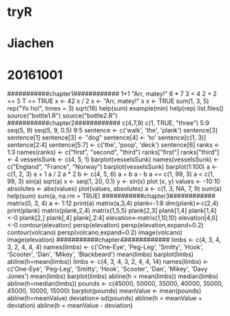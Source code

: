 # tryR
# Jiachen
# 20161001
###########chapter1############
1+1
"Arr, matey!"
6 * 7
3 < 4
2 + 2 == 5
T == TRUE
x <- 42
x / 2
x <- "Arr, matey!"
x
x <- TRUE
sum(1, 3, 5)
rep("Yo ho!", times = 3)
sqrt(16)
help(sum)
example(min)
help(rep)
list.files()
source("bottle1.R")
source("bottle2.R")
###########chapter2############
c(4,7,9)
c(1, TRUE, "three")
5:9
seq(5, 9)
seq(5, 9, 0.5)
9:5
sentence <- c('walk', 'the', 'plank')
sentence[3]
sentence[1]
sentence[3] <- "dog"
sentence[4] <- 'to'
sentence[c(1, 3)]
sentence[2:4]
sentence[5:7] <- c('the', 'poop', 'deck')
sentence[6]
ranks <- 1:3
names(ranks) <- c("first", "second", "third")
ranks["first"]
ranks["third"] <- 4
vesselsSunk <- c(4, 5, 1)
barplot(vesselsSunk)
names(vesselsSunk) <- c("England", "France", "Norway")
barplot(vesselsSunk)
barplot(1:100)
a <- c(1, 2, 3)
a + 1
a / 2
a * 2
b <- c(4, 5, 6)
a + b
a - b
a == c(1, 99, 3)
a < c(1, 99, 3)
sin(a)
sqrt(a)
x <- seq(1, 20, 0.1)
y <- sin(x)
plot (x, y)
values <- -10:10
absolutes <- abs(values)
plot(values, absolutes)
a <- c(1, 3, NA, 7, 9)
sum(a)
help(sum)
sum(a, na.rm = TRUE)
###########chapter3############
matrix(0, 3, 4)
a <- 1:12
print(a)
matrix(a,3,4)
plank<-1:8
dim(plank)<-c(2,4)
print(plank)
matrix(plank,2,4)
matrix(1,5,5)
plank[2,3]
plank[1,4]
plank[1,4]<-0
plank[2,]
plank[,4]
plank[,2:4]
elevation<-matrix(1,10,10)
elevation[4,6]<-0
contour(elevation)
persp(elevation)
persp(elevation,expand=0.2)
contour(volcano)
persp(volcano,expand=0.2)
image(volcano)
image(elevation)
###########chapter4############
limbs <- c(4, 3, 4, 3, 2, 4, 4, 4)
names(limbs) <- c('One-Eye', 'Peg-Leg', 'Smitty', 'Hook', 'Scooter', 'Dan', 'Mikey', 'Blackbeard')
mean(limbs)
barplot(limbs)
abline(h=mean(limbs))
limbs <- c(4, 3, 4, 3, 2, 4, 4, 14)
names(limbs) <- c('One-Eye', 'Peg-Leg', 'Smitty', 'Hook', 'Scooter', 'Dan', 'Mikey', 'Davy Jones')
mean(limbs)
barplot(limbs)
abline(h = mean(limbs))
median(limbs)
abline(h=median(limbs))
pounds <- c(45000, 50000, 35000, 40000, 35000, 45000, 10000, 15000)
barplot(pounds)
meanValue <- mean(pounds)
abline(h=meanValue)
deviation<-sd(pounds)
abline(h = meanValue + deviation)
abline(h = meanValue - deviation)
